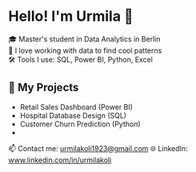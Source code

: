 # Hello! I'm Urmila 👋  

🎓 Master's student in Data Analytics in Berlin   
🧪 I love working with data to find cool patterns   
🛠 Tools I use: SQL, Power BI, Python, Excel  

## 🧩 My Projects 
- Retail Sales Dashboard (Power BI)
- Hospital Database Design (SQL)
- Customer Churn Prediction (Python)
- 
📫 Contact me: urmilakoli1923@gmail.com 
🌐 LinkedIn: www.linkedin.com/in/urmilakoli

